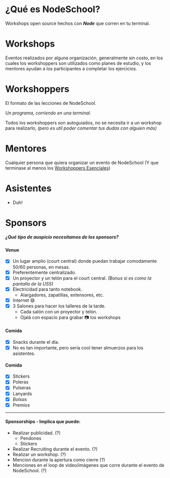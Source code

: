 # ¿Qué es NodeSchool?

Workshops open source hechos con ***Node*** que corren en tu terminal.

# Workshops
Eventos realizados por alguna organización, generalmente sin costo, en los cuales los workshoppers son utilizados como planes de estudio, y los mentores ayudan a los participantes a completar los ejercicios.

# Workshoppers
El formato de las lecciones de NodeSchool.

*Un programa, corriendo en una terminal.*

Todos los workshoppers son autoguiados, no se necesita ir a un workshop para realizarlo, *(pero es util poder comentar tus dudas con alguien más)*

# Mentores
Cualquier persona que quiera organizar un evento de NodeSchool (Y que terminase al menos los [Workshoppers Esenciales](http://nodeschool.io/es/#workshopper-list))

# Asistentes
  * Duh!

# Sponsors
##### ¿Qué tipo de auspicio necesitamos de los sponsors?
#### Venue
- [x] Un lugar amplio (court central) donde puedan trabajar comodamente 50/60 personas, en mesas.
- [x] Preferentemente centralizado.
- [x] Un proyector y un telón para el court central.
*(Bonus si es como la pantalla de la USS)*
- [x] Electricidad para tanto notebook.
  * Alargadores, zapatillas, extensores, etc.
- [x] Internet :smile:
- [x] 3 Salones para hacer los talleres de la tarde.
  - Cada salón con un proyector y telón.
  - Ojalá con espacio para grabar :camera: los workshops

#### Comida
- [x] Snacks durante el día.
- [x] No es tan importante, pero sería cool tener almuerzos para los asistentes.

#### Comida
- [x] Stickers
- [x] Poleras
- [x] Pulseras
- [x] Lanyards
- [x] *Bolsas*
- [x] Premios

---
#### Sponsorships - Implica que puede:
* Realizar publicidad. (?)
  * Pendones
  * Stickers
* Realizar Recruiting durante el evento. (?)
* Realizar un workshop. (?)
* Mencion durante la apertura como cierre (?)
* Menciones en el loop de video/imágenes que corre durante el evento de NodeSchool. (?)
